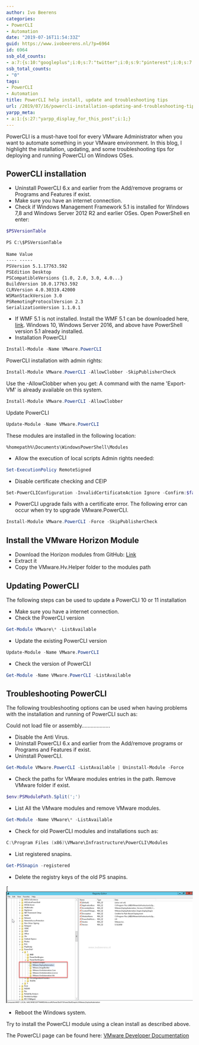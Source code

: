 ```yaml
---
author: Ivo Beerens
categories:
- PowerCLI
- Automation
date: "2019-07-16T11:54:33Z"
guid: https://www.ivobeerens.nl/?p=6964
id: 6964
ssb_old_counts:
- a:7:{s:10:"googleplus";i:0;s:7:"twitter";i:0;s:9:"pinterest";i:0;s:7:"fbshare";i:0;s:8:"linkedin";i:0;s:6:"reddit";i:0;s:6:"tumblr";i:0;}
ssb_total_counts:
- "0"
tags:
- PowerCLI
- Automation
title: PowerCLI help install, update and troubleshooting tips
url: /2019/07/16/powercli-installation-updating-and-troubleshooting-tips/
yarpp_meta:
- a:1:{s:27:"yarpp_display_for_this_post";i:1;}
---
```


PowerCLI is a must-have tool for every VMware Administrator when you want to automate something in your VMware environment. In this blog, I highlight the installation, updating, and some troubleshooting tips for deploying and running PowerCLI on Windows OSes.

## PowerCLI installation

- Uninstall PowerCLI 6.x and earlier from the Add/remove programs or Programs and Features if exist.
- Make sure you have an internet connection.
- Check if Windows Management Framework 5.1 is installed for Windows 7,8 and Windows Server 2012 R2 and earlier OSes. Open PowerShell en enter:

```powershell  
$PSVersionTable  
```

```
PS C:\$PSVersionTable

Name Value
---- -----
PSVersion 5.1.17763.592
PSEdition Desktop
PSCompatibleVersions {1.0, 2.0, 3.0, 4.0...}
BuildVersion 10.0.17763.592
CLRVersion 4.0.30319.42000
WSManStackVersion 3.0
PSRemotingProtocolVersion 2.3
SerializationVersion 1.1.0.1
```

- If WMF 5.1 is not installed. Install the WMF 5.1 can be downloaded here, [link](https://www.microsoft.com/en-us/download/details.aspx?id=54616). Windows 10, Windows Server 2016, and above have PowerShell version 5.1 already installed.
- Installation PowerCLI


```powershell
Install-Module -Name VMware.PowerCLI

```
PowerCLI installation with admin rights:
```powershell
Install-Module VMware.PowerCLI -AllowClobber -SkipPublisherCheck
```
Use the -AllowClobber when you get: A command with the name 'Export-VM' is already available on this system.

```powershell
Install-Module VMware.PowerCLI -AllowClobber
```

Update PowerCLI
```powershell
Update-Module -Name VMware.PowerCLI
```
These modules are installed in the following location:
```
%homepath%\Documents\WindowsPowerShell\Modules
```

- Allow the execution of local scripts
Admin rights needed:

```powershell
Set-ExecutionPolicy RemoteSigned
```

- Disable certificate checking and CEIP

```powershell
Set-PowerCLIConfiguration -InvalidCertificateAction Ignore -Confirm:$false -ParticipateInCeip $false
```

- PowerCLI upgrade fails with a certificate error. The following error can occur when try to upgrade VMware.PowerCLI.

```powershell
Install-Module VMware.PowerCLI -Force -SkipPublisherCheck
```

## **Install the VMware Horizon Module**

- Download the Horizon modules from GitHub: [Link](https://github.com/vmware/PowerCLI-Example-Scripts)
- Extract it
- Copy the VMware.Hv.Helper folder to the modules path

## **Updating PowerCLI**

The following steps can be used to update a PowerCLI 10 or 11 installation

- Make sure you have a internet connection.
- Check the PowerCLI version

```powershell
Get-Module VMware\* -ListAvailable
```

- Update the existing PowerCLI version
```powershell
Update-Module -Name VMware.PowerCLI
```

- Check the version of PowerCLI
```powershell
Get-Module -Name VMware.PowerCLI -ListAvailable
```

## Troubleshooting PowerCLI

The following troubleshooting options can be used when having problems with the installation and running of PowerCLI such as:

Could not load file or assembly……………….

- Disable the Anti Virus.
- Uninstall PowerCLI 6.x and earlier from the Add/remove programs or Programs and Features if exist.
- Uninstall PowerCLI.

```powershell
Get-Module VMware.PowerCLI -ListAvailable | Uninstall-Module -Force
```

- Check the paths for VMware modules entries in the path. Remove VMware folder if exist.

```powershell  
$env:PSModulePath.Split(';')
```

- List All the VMware modules and remove VMware modules.

```powershell
Get-Module -Name VMware\* -ListAvailable
```

- Check for old PowerCLI modules and installations such as:

```powershell
C:\Program Files (x86)\VMware\Infrastructure\PowerCLI\Modules
```

- List registered snapins.
```powershell
Get-PSSnapin -registered
```
- Delete the registry keys of the old PS snapins.

[![PowerCLI](images/2.png)

- Reboot the Windows system.

Try to install the PowerCLI module using a clean install as described above.

The PowerCLI page can be found here: [VMware Developer Documentation](https://developer.vmware.com/powercli)